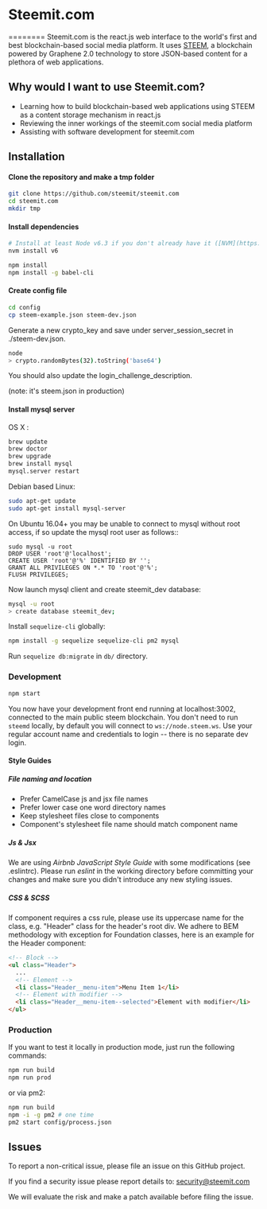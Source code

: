 # Steemit.com

========
Steemit.com is the react.js web interface to the world's first and best blockchain-based social media platform.  It uses [STEEM](https://github.com/steemit/steem), a blockchain powered by Graphene 2.0 technology to store JSON-based content for a plethora of web applications.   

## Why would I want to use Steemit.com?
* Learning how to build blockchain-based web applications using STEEM as a content storage mechanism in react.js
* Reviewing the inner workings of the steemit.com social media platform
* Assisting with software development for steemit.com

## Installation

#### Clone the repository and make a tmp folder
```bash
git clone https://github.com/steemit/steemit.com
cd steemit.com
mkdir tmp
```

#### Install dependencies

```bash
# Install at least Node v6.3 if you don't already have it ([NVM](https://github.com/creationix/nvm) recommended)
nvm install v6

npm install
npm install -g babel-cli
```

#### Create config file


```bash
cd config
cp steem-example.json steem-dev.json
```

Generate a new crypto_key and save under server_session_secret in ./steem-dev.json.

```bash
node
> crypto.randomBytes(32).toString('base64')
```

You should also update the login_challenge_description.

(note: it's steem.json in production)

#### Install mysql server

OS X :

```bash
brew update
brew doctor
brew upgrade
brew install mysql
mysql.server restart
```

Debian based Linux:

```bash
sudo apt-get update
sudo apt-get install mysql-server
```

On Ubuntu 16.04+ you may be unable to connect to mysql without root access, if
so update the mysql root user as follows::

```
sudo mysql -u root
DROP USER 'root'@'localhost';
CREATE USER 'root'@'%' IDENTIFIED BY '';
GRANT ALL PRIVILEGES ON *.* TO 'root'@'%';
FLUSH PRIVILEGES;
```

Now launch mysql client and create steemit_dev database:
```bash
mysql -u root
> create database steemit_dev;
```

Install `sequelize-cli` globally:

```bash
npm install -g sequelize sequelize-cli pm2 mysql
```

Run `sequelize db:migrate` in `db/` directory.


### Development

```bash
npm start
```

You now have your development front end running at localhost:3002, connected to the main public steem blockchain. You don't need to run ```steemd``` locally, by default you will connect to ```ws://node.steem.ws```.  Use your regular account name and credentials to login -- there is no separate dev login.

#### Style Guides

##### File naming and location

- Prefer CamelCase js and jsx file names
- Prefer lower case one word directory names
- Keep stylesheet files close to components
- Component's stylesheet file name should match component name

##### Js & Jsx
We are using _Airbnb JavaScript Style Guide_ with some modifications (see .eslintrc).
Please run _eslint_ in the working directory before committing your changes and make sure you didn't introduce any new styling issues.

##### CSS & SCSS
If component requires a css rule, please use its uppercase name for the class, e.g. "Header" class for the header's root div.
We adhere to BEM methodology with exception for Foundation classes, here is an example for the Header component:

```html
<!-- Block -->
<ul class="Header">
  ...
  <!-- Element -->
  <li class="Header__menu-item">Menu Item 1</li>
  <!-- Element with modifier -->
  <li class="Header__menu-item--selected">Element with modifier</li>
</ul>
```

### Production

If you want to test it locally in production mode, just run the following commands:

```bash
npm run build
npm run prod
```

or via pm2:

```bash
npm run build
npm -i -g pm2 # one time
pm2 start config/process.json
```


## Issues

To report a non-critical issue, please file an issue on this GitHub project.

If you find a security issue please report details to: security@steemit.com

We will evaluate the risk and make a patch available before filing the issue.
